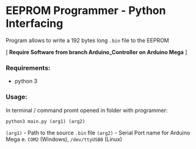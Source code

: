# EEPROM Programmer - Python Interfacing

Program allows to write a 192 bytes long `.bin` file to the EEPROM

[ **Require Software from branch Arduino_Controller on Arduino Mega** ]

### Requirements:
- python 3

### Usage:

In terminal / command promt opened in folder with programmer:
```
python3 main.py (arg1) (arg2)
```

`(arg1)` - Path to the source `.bin` file
`(arg2)` - Serial Port name for Arduino Mega e. `COM2` (Windows), `/dev/ttyUSB0` (Linux)
